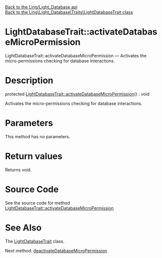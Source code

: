 [Back to the Ling/Light_Database api](https://github.com/lingtalfi/Light_Database/blob/master/doc/api/Ling/Light_Database.md)<br>
[Back to the Ling\Light_Database\Traits\LightDatabaseTrait class](https://github.com/lingtalfi/Light_Database/blob/master/doc/api/Ling/Light_Database/Traits/LightDatabaseTrait.md)


LightDatabaseTrait::activateDatabaseMicroPermission
================



LightDatabaseTrait::activateDatabaseMicroPermission — Activates the micro-permissions checking for database interactions.




Description
================


protected [LightDatabaseTrait::activateDatabaseMicroPermission](https://github.com/lingtalfi/Light_Database/blob/master/doc/api/Ling/Light_Database/Traits/LightDatabaseTrait/activateDatabaseMicroPermission.md)() : void




Activates the micro-permissions checking for database interactions.




Parameters
================

This method has no parameters.


Return values
================

Returns void.








Source Code
===========
See the source code for method [LightDatabaseTrait::activateDatabaseMicroPermission](https://github.com/lingtalfi/Light_Database/blob/master/Traits/LightDatabaseTrait.php#L18-L27)


See Also
================

The [LightDatabaseTrait](https://github.com/lingtalfi/Light_Database/blob/master/doc/api/Ling/Light_Database/Traits/LightDatabaseTrait.md) class.

Next method: [deactivateDatabaseMicroPermission](https://github.com/lingtalfi/Light_Database/blob/master/doc/api/Ling/Light_Database/Traits/LightDatabaseTrait/deactivateDatabaseMicroPermission.md)<br>

